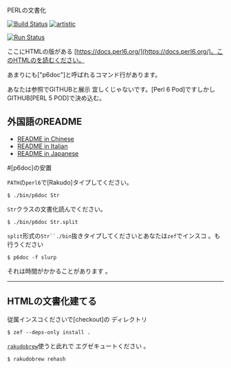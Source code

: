 PERLの文書化

[![Build Status](https://travis-ci.org/perl6/doc.svg?branch=master)](https://travis-ci.org/perl6/doc) [![artistic](https://img.shields.io/badge/license-Artistic%202.0-blue.svg?style=flat)](https://opensource.org/licenses/Artistic-2.0)

[![Run Status](https://api.shippable.com/projects/591e99923f2f790700098a30/badge?branch=master)](https://app.shippable.com/github/perl6/doc)

ここにHTMLの版がある [https://docs.perl6.org/](https://docs.perl6.org/)。このHTMLのを読むください。



あまりにも["p6doc"]と呼ばれるコマンド行があります。

あなたは参照でGITHUBと展示 宜しくじゃないです。[Perl 6 Pod]ですしかしGITHUB[PERL 5 POD]で決め込む。

## 外国語のREADME

* [README in Chinese](README.zh.md)
* [README in Italian](README.it.md)
* [README in Japanese](README.jp.md)

#[p6doc]の安置

`PATH`の`perl6`で[Rakudo]タイプしてください。

    $ ./bin/p6doc Str

`Str`クラスの文書化読んでください。

    $ ./bin/p6doc Str.split

`split`形式の`Str``./bin`抜きタイプしてくださいとあなたは`zef`でインスコ 。も行うください

    $ p6doc -f slurp

それは時間がかかることがあります 。

-------

## HTMLの文書化建てる

従属インスコくださいで[checkout]の ディレクトリ

    $ zef --deps-only install .

[`rakudobrew`](https://github.com/tadzik/rakudobrew)使うと此れで エグゼキュートください 。

    $ rakudobrew rehash
